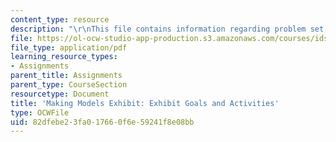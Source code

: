 ```yaml
---
content_type: resource
description: "\r\nThis file contains information regarding problem set 1."
file: https://ol-ocw-studio-app-production.s3.amazonaws.com/courses/ids-410j-modeling-and-assessment-for-policy-spring-2013/82dfebe23fa017660f6e59241f8e08bb_MITESD_864S13_PS1_mkig_mdl.pdf
file_type: application/pdf
learning_resource_types:
- Assignments
parent_title: Assignments
parent_type: CourseSection
resourcetype: Document
title: 'Making Models Exhibit: Exhibit Goals and Activities'
type: OCWFile
uid: 82dfebe2-3fa0-1766-0f6e-59241f8e08bb
---
```

